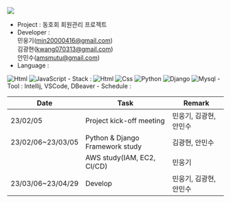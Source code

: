<img src="https://capsule-render.vercel.app/api?type=waving&color=auto&height=200&section=header&text=Esteban&fontSize=90" />

- Project : 동호회 회원관리 프로젝트
- Developer :   
민웅기([min20000416@gmail.com](mailto:min20000416@gmail.com))  
김광현([kwang070313@gmail.com](mailto:kwang070313@gmail.com))  
안민수([amsmutu@gmail.com](mailto:amsmutu@gmail.com))
- Language :  
<img alt="Html" src ="https://img.shields.io/badge/Python-3776AB.svg?&style=for-the-badge&logo=Python 3.9.12&logoColor=white"/>
<img alt="JavaScript" src ="https://img.shields.io/badge/JavaScriipt-F7DF1E.svg?&style=for-the-badge&logo=JavaScript&logoColor=black"/> 
- Stack : 
<img alt="Html" src ="https://img.shields.io/badge/HTML5-E34F26.svg?&style=for-the-badge&logo=HTML5&logoColor=white"/> 
<img alt="Css" src ="https://img.shields.io/badge/CSS3-1572B6.svg?&style=for-the-badge&logo=CSS3&logoColor=white"/> 
<img alt="Python" src ="https://img.shields.io/badge/Python-3776AB.svg?&style=for-the-badge&logo=Python&logoColor=white"/> 
<img alt="Django" src ="https://img.shields.io/badge/Django-02569B.svg?&style=for-the-badge&logo=Flutter&logoColor=white"/> 
<img alt="Mysql" src ="https://img.shields.io/badge/Mysql-3DDC84.svg?&style=for-the-badge&logo=Android&logoColor=black"/>
- Tool : Intellij, VSCode, DBeaver
- Schedule :

|Date|Task|Remark|
|------|---|---|
|23/02/05|Project kick-off meeting|민웅기, 김광현, 안민수|
|23/02/06~23/03/05|Python & Django Framework study|김광현, 안민수|
| |AWS study(IAM, EC2,  CI/CD)|민웅기|
|23/03/06~23/04/29|Develop|민웅기, 김광현, 안민수|
